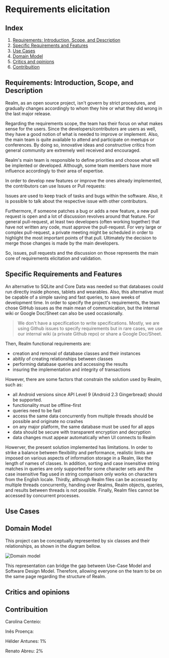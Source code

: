 # Requirements elicitation

## Index

1. [Requirements: Introduction, Scope, and Description](#requirements)
2. [Specific Requirements and Features](#features)
3. [Use Cases](#cases)
3. [Domain Model](#domain)
4. [Critics and opinions](#conclusion)
5. [Contribuition](#contribuition)


## Requirements: Introduction, Scope, and Description <a name="requirements"></a>

Realm, as an open source project, isn't govern by strict procedures, and gradually changes accordingly to whom they hire or what they did wrong in the last major release.

Regarding the requirements scope, the team has their focus on what makes sense for the users. Since the developers/contributors are users as well, they have a good notion of what is needed to improve or implement. Also, the main team is quite available to attend and participate on meetups or conferences. By doing so, innovative ideas and constructive critics from general community are extremely well received and encouraged.

Realm's main team is responsible to define priorities and choose what will be implented or developed. Although, some team members have more influence accordingly to their area of expertise.

In order to develop new features or improve the ones already implemented, the contributors can use Issues or Pull requests:

Issues are used to keep track of tasks and bugs within the software. Also, it is possible to talk about the respective issue with other contributors.

Furthermore, if someone patches a bug or adds a new feature, a new pull request is open and a lot of discussion revolves around that feature.
For general pull-request, at least two developers (often working together) that have not written any code, must approve the pull-request. For very large or complex pull-request, a private meeting might be scheduled in order to highlight the most important points of that pull. Ultimately the decision to merge those changes is made by the main developers. 

So, issues, pull requests and the discussion on those represents the main core of requirements elicitation and validation. 

## Specific Requirements and Features <a name="features"></a>

An alternative to SQLite and Core Data was needed so that databases could run directly inside phones, tablets and wearables. Also, this alternative must be capable of a simple saving and fast queries, to save weeks of development time. In order to specify the project's requirements, the team chose GitHub issues as the main mean of communication, but the internal wiki or Google Doc/Sheet can also be used occasionally.

>  We don't have a specification to write specifications. Mostly, we are using Github issues to specify requirements but in rare cases, we use our internal wiki (a private Github repo) or share a Google Doc/Sheet.

Then, Realm functional requirements are:

- creation and removal of database classes and their instances
- abitily of creating relationships between classes
- performing database queries and accessing the results
- insuring the implementation and integrity of transactions

However, there are some factors that constrain the solution used by Realm, such as:

- all Android versions since API Level 9 (Android 2.3 Gingerbread) should be supported.
- functionality must be offline-first
- queries need to be fast
- access the same data concurrently from multiple threads should be possible and originate no crashes
- on any major platform, the same database must be used for all apps
- data should be secure with transparent encryption and decryption
- data changes must appear automatically when UI connects to Realm

Howerver, the present solution implemented has limitations. In order to strike a balance between flexibility and performance, realistic limits are imposed on various aspects of information storage in a Realm, like the length of names of classes. In addition, sorting and case insensitive string matches in queries are only supported for some character sets and the case insensitive flag used in string comparison only works on characters from the English locale. Thirdly, although Realm files can be accessed by multiple threads concurrently, handing over Realms, Realm objects, queries, and results between threads is not possible. Finally, Realm files cannot be accessed by concurrent processes.


## Use Cases <a name="cases"></a>

## Domain Model <a name="domain"></a>

This project can be conceptually represented by six classes and their relationships, as shown in the diagram bellow.

![Domain model](https://github.com/renatoabreu11/realm-java/blob/master/ESOF-docs/Resources/domain%20model.png)

This representation can bridge the gap between Use-Case Model and Software Design Model. Therefore, allowing everyone on the team to be on the same page regarding the structure of Realm.

## Critics and opinions <a name="conclusion"></a>

## Contribuition <a name="contribuition"></a>
Carolina Centeio:

Inês Proença:

Hélder Antunes: 1%

Renato Abreu: 2%
